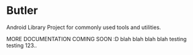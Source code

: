 Butler
======

Android Library Project for commonly used tools and utilities.

MORE DOCUMENTATION COMING SOON :D
blah blah blah blah testing testing 123..